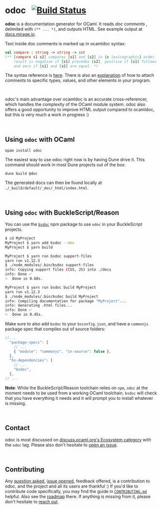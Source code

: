 # odoc &nbsp; [![Build Status][travis-img]][travis]

[travis]: https://travis-ci.org/ocaml/odoc/branches
[travis-img]: https://api.travis-ci.org/ocaml/odoc.svg?branch=master

**odoc** is a documentation generator for OCaml. It reads *doc comments* ,
delimited with `(** ... *)`, and outputs HTML. See example output at
[docs.mirage.io][mirage-docs].

[mirage-docs]: http://docs.mirage.io/

Text inside doc comments is marked up in ocamldoc syntax:

```ocaml
val compare : string -> string -> int
(** [compare s1 s2] compares [s1] and [s2] in {e lexicographic} order. The
    result is negative if [s1] precedes [s2], positive if [s1] follows [s2],
    and zero if [s1] and [s2] are equal. *)
```

The syntax reference is [here][comment-syntax]. There is also an
[explanation][comment-location] of how to attach comments to specific types,
values, and other elements in your program.

[comment-syntax]: http://caml.inria.fr/pub/docs/manual-ocaml/ocamldoc.html#sec357
[comment-location]: http://caml.inria.fr/pub/docs/manual-ocaml/ocamldoc.html#sec352

<br/>

odoc's main advantage over ocamldoc is an accurate cross-referencer, which
handles the complexity of the OCaml module system. odoc also offers a good
opportunity to improve HTML output compared to ocamldoc, but this is very much
a work in progress :)

<br/>

## Using `odoc` with OCaml

```
opam install odoc
```

The easiest way to use odoc right now is by having Dune drive it. This command
should work in most Dune projects out of the box:

```
dune build @doc
```

The generated docs can then be found locally at
`./_build/default/_doc/_html/index.html`.

<br/>

## Using `odoc` with BuckleScript/Reason

You can use the [`bsdoc`](https://ostera.github.io/bsdoc) npm package to use
`odoc` in your BuckleScript projects.

```sh
$ cd MyProject
MyProject $ yarn add bsdoc --dev
MyProject $ yarn build

MyProject $ yarn run bsdoc support-files 
yarn run v1.12.3
$ ./node_modules/.bin/bsdoc support-files
info: Copying support files (CSS, JS) into ./docs
info: Done ✅
✨  Done in 0.60s.

MyProject $ yarn run bsdoc build MyProject
yarn run v1.12.3
$ ./node_modules/.bin/bsdoc build MyProject
info: Compiling documentation for package "MyProject"...
info: Generating .html files...
info: Done ✅
✨  Done in 0.45s.
```

Make sure to also add `bsdoc` to your `bsconfig.json`, and have a `commonjs`
package spec that compiles out of source folders:

```js
//...
  "package-specs": [
    // ...
    { "module": "commonjs", "in-source": false },
  ],
  "bs-dependencies": [
    // ...
    "bsdoc",
  ],
// ...
```

**Note**: While the BuckleScript/Reason toolchain relies on `npm`, `odoc` at
the moment needs to be used from a working OCaml toolchain. `bsdoc` will check
that you have everything it needs and it will prompt you to install whatever is
missing.

<br/>

## Contact

odoc is most discussed on [discuss.ocaml.org's Ecosystem category][discourse] with the `odoc` tag.
Please also don't hesitate to [open an issue][issues].

<br/>

## Contributing

Any [question asked](#contact), [issue opened][issues], feedback offered, is a
contribution to odoc, and the project and all its users are thankful :) If
you'd like to contribute code specifically, you may find the guide in
[`CONTRIBUTING.md`][contributing.md] helpful. Also see the [roadmap][roadmap]
there. If anything is missing from it, please don't hesitate to
[reach out](#contact).

[discourse]: https://discuss.ocaml.org/c/eco
[issues]: https://github.com/ocaml/odoc/issues/new
[contributing.md]: https://github.com/ocaml/odoc/blob/master/CONTRIBUTING.md#readme
[roadmap]: https://github.com/ocaml/odoc/blob/master/CONTRIBUTING.md#Roadmap
